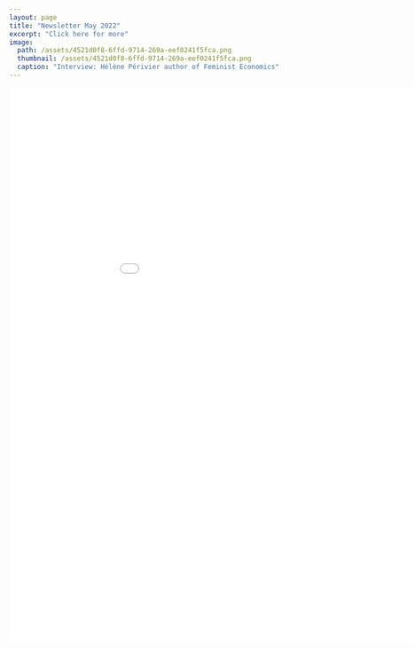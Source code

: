 ```yaml
---
layout: page
title: "Newsletter May 2022"
excerpt: "Click here for more"
image: 
  path: /assets/4521d0f8-6ffd-9714-269a-eef0241f5fca.png
  thumbnail: /assets/4521d0f8-6ffd-9714-269a-eef0241f5fca.png
  caption: "Interview: Hélène Périvier author of Feminist Economics"
---
```



<embed src="../assets/pdf/newsletter_may.pdf" width="1000" height="1000"  type="application/pdf">
